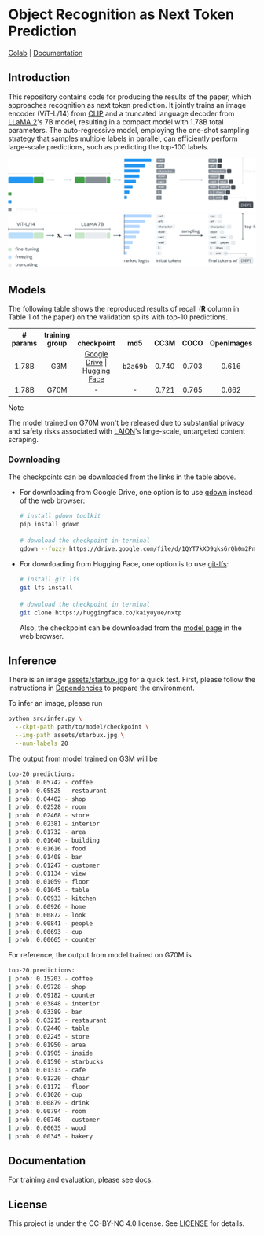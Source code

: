 # Object Recognition as Next Token Prediction

[Colab](https://colab.research.google.com/drive/1pJX37LP5xGLDzD3H7ztTmpq1RrIBeWX3?usp=sharing) | [Documentation](docs/README.md)

## Introduction

This repository contains code for producing the results of the paper, which approaches recognition as next token prediction.
It jointly trains an image encoder (ViT-L/14) from [CLIP](https://github.com/openai/CLIP) and a truncated language decoder from [LLaMA 2](https://github.com/facebookresearch/llama)'s 7B model, resulting in a compact model with 1.78B total parameters.
The auto-regressive model, employing the one-shot sampling strategy that samples multiple labels in parallel, can efficiently perform large-scale predictions, such as predicting the top-100 labels.

<p align="center">
  <img src="./assets/method-dark-mode.svg#gh-dark-mode-only">
  <img src="./assets/method-light-mode.svg#gh-light-mode-only">
  <br/>
</p>

## Models

The following table shows the reproduced results of recall (**R** column in Table 1 of the paper) on the validation splits with top-10 predictions.

<table>
  <tbody>
  <th valign="bottom"># params</th>
  <th valign="bottom">training group</th>
  <th valign="bottom">checkpoint</th>
  <th valign="bottom">md5</th>
  <th valign="bottom">CC3M</th>
  <th valign="bottom">COCO</th>
  <th valign="bottom">OpenImages</th>
  <tr>
    <td align="center">1.78B</td>
    <td align="center">&nbsp;&nbsp;G3M</td>
    <td align="center"><a href="https://drive.google.com/file/d/1QYT7kXD9qks6rQh0m2PnVlnSffj8VXNh/view?usp=sharing">Google Drive</a> | <a href="https://huggingface.co/kaiyuyue/nxtp/tree/main">Hugging Face</a></td>
    <td align="center"><tt>b2a69b</tt></td>
    <td align="center">0.740</td>
    <td align="center">0.703</td>
    <td align="center">0.616</td>
  </tr> 
  <tr>
    <td align="center">1.78B</td>
    <td align="center">G70M</td>
    <td align="center">-</td>
    <td align="center">-</td>
    <td align="center">0.721</td>
    <td align="center">0.765</td>
    <td align="center">0.662</td>
  </tr>
  </tbody>
</table>

> [!NOTE]
> The model trained on G70M won't be released due to substantial privacy and safety risks associated with [LAION](https://laion.ai/blog/laion-400-open-dataset/#disclaimer--content-warning)'s large-scale, untargeted content scraping.

### Downloading

The checkpoints can be downloaded from the links in the table above.

- For downloading from Google Drive, one option is to use [gdown](https://github.com/wkentaro/gdown) instead of the web browser:

  ```bash
  # install gdown toolkit
  pip install gdown

  # download the checkpoint in terminal
  gdown --fuzzy https://drive.google.com/file/d/1QYT7kXD9qks6rQh0m2PnVlnSffj8VXNh/view
  ```

- For downloading from Hugging Face, one option is to use [git-lfs](https://huggingface.co/docs/hub/models-downloading#using-git):

  ```bash
  # install git lfs
  git lfs install

  # download the checkpoint in terminal
  git clone https://huggingface.co/kaiyuyue/nxtp
  ```
  Also, the checkpoint can be downloaded from the [model page](https://huggingface.co/kaiyuyue/nxtp/tree/main) in the web browser.

## Inference

There is an image [assets/starbux.jpg](./assets/starbux.jpg) for a quick test.
First, please follow the instructions in [Dependencies](./docs/README.md#dependencies) to prepare the environment.

To infer an image, please run

```bash
python src/infer.py \
  --ckpt-path path/to/model/checkpoint \
  --img-path assets/starbux.jpg \
  --num-labels 20
```

The output from model trained on G3M will be

```bash
top-20 predictions:
| prob: 0.05742 - coffee
| prob: 0.05525 - restaurant
| prob: 0.04402 - shop
| prob: 0.02528 - room
| prob: 0.02468 - store
| prob: 0.02381 - interior
| prob: 0.01732 - area
| prob: 0.01640 - building
| prob: 0.01616 - food
| prob: 0.01408 - bar
| prob: 0.01247 - customer
| prob: 0.01134 - view
| prob: 0.01059 - floor
| prob: 0.01045 - table
| prob: 0.00933 - kitchen
| prob: 0.00926 - home
| prob: 0.00872 - look
| prob: 0.00841 - people
| prob: 0.00693 - cup
| prob: 0.00665 - counter
```

For reference, the output from model trained on G70M is

```bash
top-20 predictions:
| prob: 0.15203 - coffee
| prob: 0.09728 - shop
| prob: 0.09182 - counter
| prob: 0.03848 - interior
| prob: 0.03389 - bar
| prob: 0.03215 - restaurant
| prob: 0.02440 - table
| prob: 0.02245 - store
| prob: 0.01950 - area
| prob: 0.01905 - inside
| prob: 0.01590 - starbucks
| prob: 0.01313 - cafe
| prob: 0.01220 - chair
| prob: 0.01172 - floor
| prob: 0.01020 - cup
| prob: 0.00879 - drink
| prob: 0.00794 - room
| prob: 0.00746 - customer
| prob: 0.00635 - wood
| prob: 0.00345 - bakery
```

## Documentation

For training and evaluation, please see [docs](docs/README.md).

## License

This project is under the CC-BY-NC 4.0 license. See [LICENSE](LICENSE) for details.